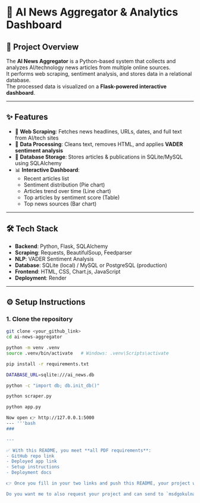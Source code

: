 # 📰 AI News Aggregator & Analytics Dashboard

## 📌 Project Overview
The **AI News Aggregator** is a Python-based system that collects and analyzes AI/technology news articles from multiple online sources.  
It performs web scraping, sentiment analysis, and stores data in a relational database.  
The processed data is visualized on a **Flask-powered interactive dashboard**.

---

## ✨ Features
- 🔎 **Web Scraping**: Fetches news headlines, URLs, dates, and full text from AI/tech sites  
- 🧹 **Data Processing**: Cleans text, removes HTML, and applies **VADER sentiment analysis**  
- 💾 **Database Storage**: Stores articles & publications in SQLite/MySQL using SQLAlchemy  
- 📊 **Interactive Dashboard**:
  - Recent articles list  
  - Sentiment distribution (Pie chart)  
  - Articles trend over time (Line chart)  
  - Top articles by sentiment score (Table)  
  - Top news sources (Bar chart)  

---

## 🛠️ Tech Stack
- **Backend**: Python, Flask, SQLAlchemy  
- **Scraping**: Requests, BeautifulSoup, Feedparser  
- **NLP**: VADER Sentiment Analysis  
- **Database**: SQLite (local) / MySQL or PostgreSQL (production)  
- **Frontend**: HTML, CSS, Chart.js, JavaScript  
- **Deployment**: Render  

---

## ⚙️ Setup Instructions

### 1. Clone the repository
```bash
git clone <your_github_link>
cd ai-news-aggregator

python -m venv .venv
source .venv/bin/activate   # Windows: .venv\Scripts\activate

pip install -r requirements.txt

DATABASE_URL=sqlite:///ai_news.db

python -c "import db; db.init_db()"

python scraper.py

python app.py

Now open 👉 http://127.0.0.1:5000
--- '''bash
###

---

✅ With this README, you meet **all PDF requirements**:  
- GitHub repo link  
- Deployed app link  
- Setup instructions  
- Deployment docs  

👉 Once you fill in your two links and push this README, your project will be **100% ready for submission**.  

Do you want me to also request your project and can send to `msdgokulnath007@gmail.com` with these mailid?
